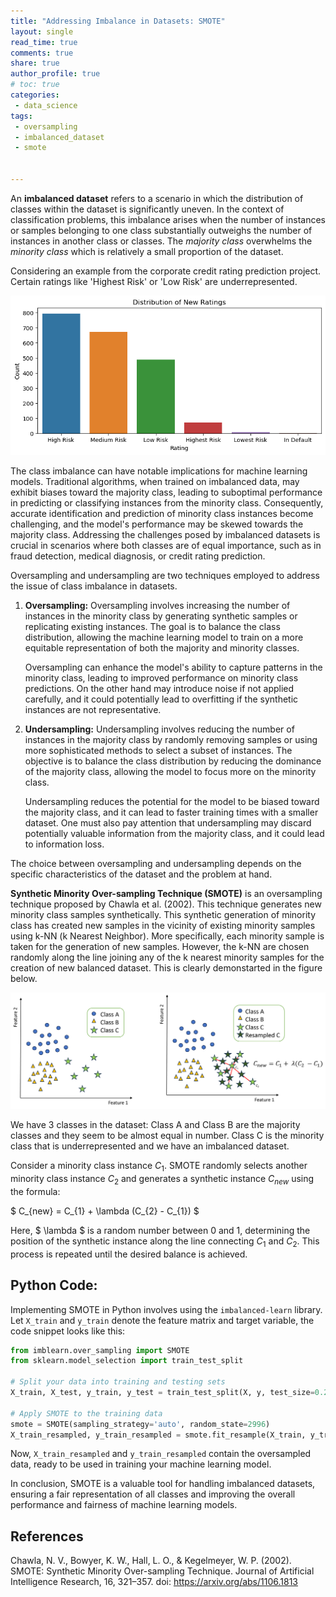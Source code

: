```yaml
---
title: "Addressing Imbalance in Datasets: SMOTE"
layout: single
read_time: true
comments: true
share: true
author_profile: true
# toc: true
categories:
 - data_science
tags:
 - oversampling
 - imbalanced_dataset
 - smote

 
---
```


An **imbalanced dataset** refers to a scenario in which the distribution of classes within the dataset is significantly uneven. In the context of classification problems, this imbalance arises when the number of instances or samples belonging to one class substantially outweighs the number of instances in another class or classes. The _majority class_ overwhelms the _minority class_ which is relatively a small proportion of the dataset.

Considering an example from the corporate credit rating prediction project. Certain ratings like 'Highest Risk' or 'Low Risk' are underrepresented. 

![Imbalance in Corporate Credit Rating Dataset](/assets/images/credit-rating/new-rating-distribution.png)

The class imbalance can have notable implications for machine learning models. Traditional algorithms, when trained on imbalanced data, may exhibit biases toward the majority class, leading to suboptimal performance in predicting or classifying instances from the minority class. Consequently, accurate identification and prediction of minority class instances become challenging, and the model's performance may be skewed towards the majority class.
Addressing the challenges posed by imbalanced datasets is crucial in scenarios where both classes are of equal importance, such as in fraud detection, medical diagnosis, or credit rating prediction. 

Oversampling and undersampling are two techniques employed to address the issue of class imbalance in datasets.

1. **Oversampling:**
   Oversampling involves increasing the number of instances in the minority class by generating synthetic samples or replicating existing instances. The goal is to balance the class distribution, allowing the machine learning model to train on a more equitable representation of both the majority and minority classes.

    Oversampling can enhance the model's ability to capture patterns in the minority class, leading to improved performance on minority class predictions. On the other hand may introduce noise if not applied carefully, and it could potentially lead to overfitting if the synthetic instances are not representative.

2. **Undersampling:**
   Undersampling involves reducing the number of instances in the majority class by randomly removing samples or using more sophisticated methods to select a subset of instances. The objective is to balance the class distribution by reducing the dominance of the majority class, allowing the model to focus more on the minority class.
    
   Undersampling reduces the potential for the model to be biased toward the majority class, and it can lead to faster training times with a smaller dataset. One must also pay attention that undersampling may discard potentially valuable information from the majority class, and it could lead to information loss.

The choice between oversampling and undersampling depends on the specific characteristics of the dataset and the problem at hand. 

**Synthetic Minority Over-sampling Technique (SMOTE)** is an oversampling technique proposed by Chawla et al. (2002). This technique generates new minority class samples synthetically. This synthetic generation of minority class has created new samples in the vicinity of existing minority samples using k-NN (k Nearest Neighbor). More specifically, each minority sample is taken for the generation of new samples. However, the k-NN are chosen randomly along the line joining any of the k nearest minority samples for the creation of new balanced dataset. This is clearly demonstarted in the figure below.


![Demonstration of SMOTE](/assets/images/smote.png)

We have 3 classes in the dataset: Class A and Class B are the majority classes and they seem to be almost equal in number. Class C is the minority class that is underrepresented and we have an imbalanced dataset.

Consider a minority class instance $C_{1}$. SMOTE randomly selects another minority class instance $C_{2}$ and generates a synthetic instance $C_{new}$ using the formula:

$ C_{new} = C_{1} + \lambda (C_{2} - C_{1}) $

Here, $ \lambda $ is a random number between 0 and 1, determining the position of the synthetic instance along the line connecting $C_{1}$ and $C_{2}$. This process is repeated until the desired balance is achieved.

## Python Code:

Implementing SMOTE in Python involves using the `imbalanced-learn` library. Let `X_train` and `y_train` denote the feature matrix and target variable, the code snippet looks like this:

```python
from imblearn.over_sampling import SMOTE
from sklearn.model_selection import train_test_split

# Split your data into training and testing sets
X_train, X_test, y_train, y_test = train_test_split(X, y, test_size=0.2, random_state=2996)

# Apply SMOTE to the training data
smote = SMOTE(sampling_strategy='auto', random_state=2996)
X_train_resampled, y_train_resampled = smote.fit_resample(X_train, y_train)
```

Now, `X_train_resampled` and `y_train_resampled` contain the oversampled data, ready to be used in training your machine learning model.

In conclusion, SMOTE is a valuable tool for handling imbalanced datasets, ensuring a fair representation of all classes and improving the overall performance and fairness of machine learning models.

## References

Chawla, N. V., Bowyer, K. W., Hall, L. O., & Kegelmeyer, W. P. (2002). SMOTE: Synthetic Minority Over-sampling Technique. Journal of Artificial Intelligence Research, 16, 321–357. doi: https://arxiv.org/abs/1106.1813